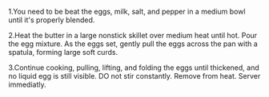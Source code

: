 1.You need to be beat the eggs, milk, salt, and pepper in a medium bowl until it's properly blended.

2.Heat the butter in a large nonstick skillet over medium heat until hot. Pour the egg mixture. As the eggs set, gently pull the eggs across the pan with a spatula, forming large soft curds.

3.Continue cooking, pulling, lifting, and folding the eggs until thickened, and no liquid egg is still visible. DO not stir constantly. Remove from heat. Server immediatly.